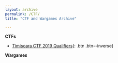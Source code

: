 ```yaml
---
layout: archive
permalink: /CTF/
title: "CTF and Wargames Archive"

---
```


**CTFs**
* [Timisoara CTF 2019 Qualifiers](/Timisoara-CTF-2019-Qualifiers/){: .btn .btn--inverse}


**Wargames**


